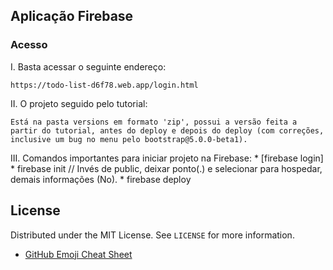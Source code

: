## Aplicação Firebase

### Acesso

I. Basta acessar o seguinte endereço:
   ``` 
   https://todo-list-d6f78.web.app/login.html
   ```
II. O projeto seguido pelo tutorial:
   ```
   Está na pasta versions em formato 'zip', possui a versão feita a partir do tutorial, antes do deploy e depois do deploy (com correções, inclusive um bug no menu pelo bootstrap@5.0.0-beta1).
   ```
   
III. Comandos importantes para iniciar projeto na Firebase: 
    * [firebase login]
    * firebase init // Invés de public, deixar ponto(.) e selecionar para hospedar, demais informações (No).
    * firebase deploy
    
## License

Distributed under the MIT License. See `LICENSE` for more information.

* [GitHub Emoji Cheat Sheet](https://www.webpagefx.com/tools/emoji-cheat-sheet)
